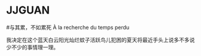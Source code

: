 JJGUAN
======

#与其累，不如累死 À la recherche du temps perdu

我决定在这个蓝天白云阳光灿烂蚊子活跃鸟儿犯困的夏天将最近手头上说多不多说少不少的事情理一理。


